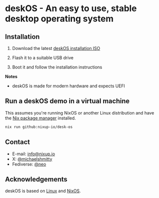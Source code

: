 # deskOS - An easy to use, stable desktop operating system

## Installation

1. Download the latest [deskOS installation ISO](https://files.nixup.io/desk-os/releases/desk-os-1/nixup-desk-os-1-installer-09-09-2024.iso)

2. Flash it to a suitable USB drive

3. Boot it and follow the installation instructions

**Notes**

- deskOS is made for modern hardware and expects UEFI

## Run a deskOS demo in a virtual machine

This assumes you're running NixOS or another Linux distribution and have the [Nix package manager](https://nixos.org/) installed.

```sh
nix run github:nixup-io/desk-os
```

## Contact

- E-mail: [info@nixup.io](mailto:info@nixup.io)
- X: [@michaelshmitty](https://x.com/michaelshmitty)
- Fediverse: [@neo](https://social.hacktheplanet.be/@neo)

## Acknowledgements

deskOS is based on [Linux](https://en.wikipedia.org/wiki/Linux) and [NixOS](https://nixos.org/).
